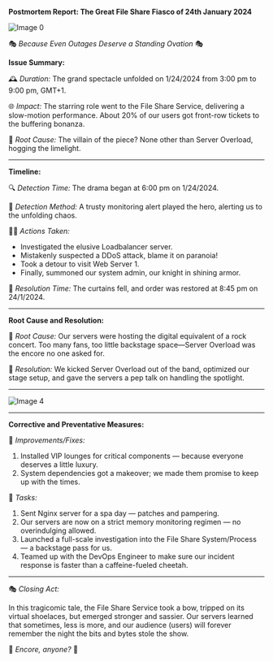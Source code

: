 **Postmortem Report: The Great File Share Fiasco of 24th January 2024**

![Image 0](https://github.com/just337ine/alx-system_engineering-devops/blob/master/0x19-postmortem/image%200.jpg)


🎭 *Because Even Outages Deserve a Standing Ovation* 🎭

**Issue Summary:**

🕰️ *Duration:* The grand spectacle unfolded on 1/24/2024 from 3:00 pm to 9:00 pm, GMT+1.

🌐 *Impact:* The starring role went to the File Share Service, delivering a slow-motion performance. About 20% of our users got front-row tickets to the buffering bonanza.

🤯 *Root Cause:* The villain of the piece? None other than Server Overload, hogging the limelight.

---

**Timeline:**

🔍 *Detection Time:* The drama began at 6:00 pm on 1/24/2024.

🚨 *Detection Method:* A trusty monitoring alert played the hero, alerting us to the unfolding chaos.

🕵️‍♂️ *Actions Taken:*
  - Investigated the elusive Loadbalancer server.
  - Mistakenly suspected a DDoS attack, blame it on paranoia!
  - Took a detour to visit Web Server 1.
  - Finally, summoned our system admin, our knight in shining armor.
  
🎉 *Resolution Time:* The curtains fell, and order was restored at 8:45 pm on 24/1/2024.

---

**Root Cause and Resolution:**

🤯 *Root Cause:* Our servers were hosting the digital equivalent of a rock concert. Too many fans, too little backstage space—Server Overload was the encore no one asked for.

🔧 *Resolution:* We kicked Server Overload out of the band, optimized our stage setup, and gave the servers a pep talk on handling the spotlight.

---
![Image 4](https://github.com/just337ine/alx-system_engineering-devops/blob/master/0x19-postmortem/image%204.jpg)
___

**Corrective and Preventative Measures:**

🚀 *Improvements/Fixes:*
1. Installed VIP lounges for critical components — because everyone deserves a little luxury.
2. System dependencies got a makeover; we made them promise to keep up with the times.

📝 *Tasks:*
1. Sent Nginx server for a spa day — patches and pampering.
2. Our servers are now on a strict memory monitoring regimen — no overindulging allowed.
3. Launched a full-scale investigation into the File Share System/Process — a backstage pass for us.
4. Teamed up with the DevOps Engineer to make sure our incident response is faster than a caffeine-fueled cheetah.

---

🎭 *Closing Act:*

In this tragicomic tale, the File Share Service took a bow, tripped on its virtual shoelaces, but emerged stronger and sassier. Our servers learned that sometimes, less is more, and our audience (users) will forever remember the night the bits and bytes stole the show.

🌟 *Encore, anyone?* 🌟
